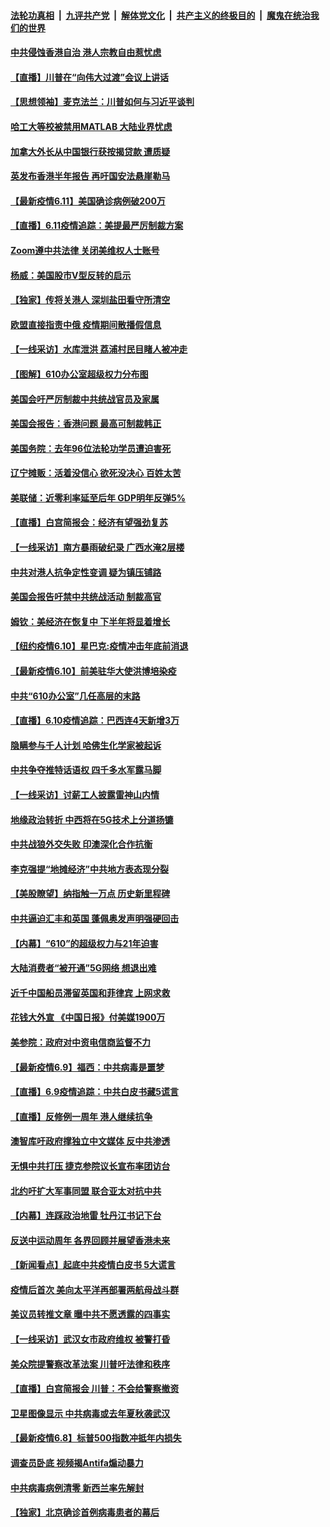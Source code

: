 ####  [法轮功真相](../../../../basic/blob/master/README.md?t=06121031) &nbsp;|&nbsp; [九评共产党](../../../../9ping.md/blob/master/README.md?t=06121031) &nbsp;|&nbsp; [解体党文化](../../../../jtdwh.md/blob/master/README.md?t=06121031)  &nbsp;|&nbsp; [共产主义的终极目的](../../../../gczydzjmd.md/blob/master/README.md?t=06121031) &nbsp;|&nbsp; [魔鬼在统治我们的世界](../../../../mgztzwmdsj.md/blob/master/README.md?t=06121031) 

#### [中共侵蚀香港自治 港人宗教自由惹忧虑](../pages/nf4514/n12179350.md?t=06121031) 

#### [【直播】川普在“向伟大过渡”会议上讲话](../pages/nf4514/n12178890.md?t=06121031) 

#### [【思想领袖】麦克法兰：川普如何与习近平谈判](../pages/nf4514/n12028389.md?t=06121031) 

#### [哈工大等校被禁用MATLAB 大陆业界忧虑](../pages/nf4514/n12178707.md?t=06121031) 

#### [加拿大外长从中国银行获按揭贷款 遭质疑](../pages/nf4514/n12178493.md?t=06121031) 

#### [英发布香港半年报告 再吁国安法悬崖勒马](../pages/nf4514/n12178589.md?t=06121031) 

#### [【最新疫情6.11】美国确诊病例破200万](../pages/nf4514/n12176674.md?t=06121031) 

#### [【直播】6.11疫情追踪：美提最严厉制裁方案](../pages/nf4514/n12177840.md?t=06121031) 

#### [Zoom遵中共法律 关闭美维权人士账号](../pages/nf4514/n12177317.md?t=06121031) 

#### [杨威：美国股市V型反转的启示](../pages/nf4514/n12177347.md?t=06121031) 

#### [【独家】传将关港人 深圳盐田看守所清空](../pages/nf4514/n12176999.md?t=06121031) 

#### [欧盟直接指责中俄 疫情期间散播假信息](../pages/nf4514/n12176960.md?t=06121031) 

#### [【一线采访】水库泄洪 荔浦村民目睹人被冲走](../pages/nf4514/n12176360.md?t=06121031) 

#### [【图解】610办公室超级权力分布图](../pages/nf4514/n12175739.md?t=06121031) 

#### [美国会吁严厉制裁中共统战官员及家属](../pages/nf4514/n12176503.md?t=06121031) 

#### [美国会报告：香港问题 最高可制裁韩正](../pages/nf4514/n12176223.md?t=06121031) 

#### [美国务院：去年96位法轮功学员遭迫害死](../pages/nf4514/n12176441.md?t=06121031) 

#### [辽宁摊贩：活着没信心 欲死没决心 百姓太苦](../pages/nf4514/n12176166.md?t=06121031) 

#### [美联储：近零利率延至后年 GDP明年反弹5%](../pages/nf4514/n12176236.md?t=06121031) 

#### [【直播】白宫简报会：经济有望强劲复苏](../pages/nf4514/n12175422.md?t=06121031) 

#### [【一线采访】南方暴雨破纪录 广西水淹2层楼](../pages/nf4514/n12176135.md?t=06121031) 

#### [中共对港人抗争定性变调 疑为镇压铺路](../pages/nf4514/n12175850.md?t=06121031) 

#### [美国会报告吁禁中共统战活动 制裁高官](../pages/nf4514/n12175863.md?t=06121031) 

#### [姆钦：美经济在恢复中 下半年将显着增长](../pages/nf4514/n12175841.md?t=06121031) 

#### [【纽约疫情6.10】星巴克:疫情冲击年底前消退](../pages/nf4514/n12175204.md?t=06121031) 

#### [【最新疫情6.10】前美驻华大使洪博培染疫](../pages/nf4514/n12174064.md?t=06121031) 

#### [中共“610办公室”几任高层的末路](../pages/nf4514/n12151317.md?t=06121031) 

#### [【直播】6.10疫情追踪：巴西连4天新增3万](../pages/nf4514/n12175285.md?t=06121031) 

#### [隐瞒参与千人计划 哈佛生化学家被起诉](../pages/nf4514/n12174823.md?t=06121031) 

#### [中共争夺推特话语权 四千多水军露马脚](../pages/nf4514/n12174552.md?t=06121031) 

#### [【一线采访】讨薪工人披露雷神山内情](../pages/nf4514/n12173721.md?t=06121031) 

#### [地缘政治转折 中西将在5G技术上分道扬镳](../pages/nf4514/n12173903.md?t=06121031) 

#### [中共战狼外交失败 印澳深化合作抗衡](../pages/nf4514/n12174269.md?t=06121031) 

#### [李克强提“地摊经济”中共地方表态现分裂](../pages/nf4514/n12174112.md?t=06121031) 

#### [【美股瞭望】纳指触一万点 历史新里程碑](../pages/nf4514/n12174068.md?t=06121031) 

#### [中共逼迫汇丰和英国 蓬佩奥发声明强硬回击](../pages/nf4514/n12173986.md?t=06121031) 

#### [【内幕】“610”的超级权力与21年迫害](../pages/nf4514/n12159441.md?t=06121031) 

#### [大陆消费者“被开通”5G网络 想退出难](../pages/nf4514/n12173761.md?t=06121031) 

#### [近千中国船员滞留英国和菲律宾 上网求救](../pages/nf4514/n12173673.md?t=06121031) 

#### [花钱大外宣 《中国日报》付美媒1900万](../pages/nf4514/n12173477.md?t=06121031) 

#### [美参院：政府对中资电信商监督不力](../pages/nf4514/n12173229.md?t=06121031) 

#### [【最新疫情6.9】福西：中共病毒是噩梦](../pages/nf4514/n12171549.md?t=06121031) 

#### [【直播】6.9疫情追踪：中共白皮书藏5谎言](../pages/nf4514/n12172881.md?t=06121031) 

#### [【直播】反修例一周年 港人继续抗争](../pages/nf4514/n12171791.md?t=06121031) 

#### [澳智库吁政府撑独立中文媒体 反中共渗透](../pages/nf4514/n12172238.md?t=06121031) 

#### [无惧中共打压 捷克参院议长宣布率团访台](../pages/nf4514/n12172638.md?t=06121031) 

#### [北约吁扩大军事同盟 联合亚太对抗中共](../pages/nf4514/n12172628.md?t=06121031) 

#### [【内幕】连踩政治地雷 牡丹江书记下台](../pages/nf4514/n12166617.md?t=06121031) 

#### [反送中运动周年 各界回顾并展望香港未来](../pages/nf4514/n12171585.md?t=06121031) 

#### [【新闻看点】起底中共疫情白皮书 5大谎言](../pages/nf4514/n12170872.md?t=06121031) 

#### [疫情后首次 美向太平洋再部署两航母战斗群](../pages/nf4514/n12171358.md?t=06121031) 

#### [美议员转推文章 曝中共不愿透露的四事实](../pages/nf4514/n12171207.md?t=06121031) 

#### [【一线采访】武汉女市政府维权 被警打昏](../pages/nf4514/n12171152.md?t=06121031) 

#### [美众院提警察改革法案 川普吁法律和秩序](../pages/nf4514/n12171121.md?t=06121031) 

#### [【直播】白宫简报会 川普：不会给警察撤资](../pages/nf4514/n12170897.md?t=06121031) 

#### [卫星图像显示 中共病毒或去年夏秋袭武汉](../pages/nf4514/n12170842.md?t=06121031) 

#### [【最新疫情6.8】标普500指数冲抵年内损失](../pages/nf4514/n12162793.md?t=06121031) 

#### [调查员卧底 视频揭Antifa煽动暴力](../pages/nf4514/n12169572.md?t=06121031) 

#### [中共病毒病例清零 新西兰率先解封](../pages/nf4514/n12170602.md?t=06121031) 

#### [【独家】北京确诊首例病毒患者的幕后](../pages/nf4514/n12166553.md?t=06121031) 

